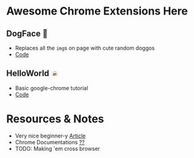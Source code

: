 # Awesome Chrome Extensions Here

## DogFace :dog:
* Replaces all the `img`s on page with cute random doggos
* [Code](https://github.com/aayush4vedi/Chrome-Extensions/tree/master/DogFace)

## HelloWorld  <img src="./HelloWorld/google-chrome.jpg" width="20px">

* Basic google-chrome tutorial
* [Code](https://github.com/aayush4vedi/Chrome-Extensions/tree/master/HelloWorld)



# Resources & Notes
* Very nice beginner-y [Article](https://medium.com/@ryanfarney/creating-a-chrome-extension-that-will-open-in-a-new-tab-bc06b7eb54aa)
* Chrome Documentations [??]()
* TODO: Making 'em cross browser


